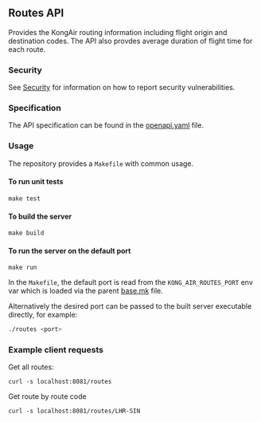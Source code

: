 ## Routes API

Provides the KongAir routing information including flight origin and destination codes.
The API also provdes average duration of flight time for each route.

### Security

See [Security](SECURITY.md) for information on how to report security vulnerabilities.

### Specification

The API specification can be found in the [openapi.yaml](openapi.yaml) file.

### Usage

The repository provides a `Makefile` with common usage.

#### To run unit tests

```
make test
```

#### To build the server

```
make build
```

#### To run the server on the default port

```
make run
```

In the `Makefile`, the default port is read from the `KONG_AIR_ROUTES_PORT`
env var which is loaded via the parent [base.mk](../../base.mk) file.

Alternatively the desired port can be passed to the built server executable directly,
for example:

```sh
./routes <port>
```

### Example client requests

Get all routes:
```
curl -s localhost:8081/routes
```

Get route by route code
```
curl -s localhost:8081/routes/LHR-SIN
```

